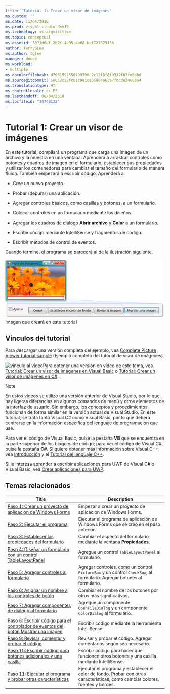 ```yaml
---
title: 'Tutorial 1: Crear un visor de imágenes'
ms.custom: ''
ms.date: 11/04/2016
ms.prod: visual-studio-dev15
ms.technology: vs-acquisition
ms.topic: conceptual
ms.assetid: 3071d6df-2b2f-4e95-ab68-bef727323136
author: TerryGLee
ms.author: tglee
manager: douge
ms.workload:
- multiple
ms.openlocfilehash: d7051997550709790d2c12f8f8f9332f67fe6abd
ms.sourcegitcommit: 58052c29fc61c9a1ca55a64a63a7fdcde34668a4
ms.translationtype: HT
ms.contentlocale: es-ES
ms.lasthandoff: 06/04/2018
ms.locfileid: "34748132"
---
```

# <a name="tutorial-1-create-a-picture-viewer"></a>Tutorial 1: Crear un visor de imágenes
En este tutorial, compilará un programa que carga una imagen de un archivo y la muestra en una ventana. Aprenderá a arrastrar controles como botones y cuadros de imagen en el formulario, establecer sus propiedades y utilizar los contenedores para cambiar el tamaño del formulario de manera fluida. También empezará a escribir código. Aprenderá a:

-   Cree un nuevo proyecto.

-   Probar (depurar) una aplicación.

-   Agregar controles básicos, como casillas y botones, a un formulario.

-   Colocar controles en un formulario mediante los diseños.

-   Agregar los cuadros de diálogo **Abrir archivo** y **Color** a un formulario.

-   Escribir código mediante IntelliSense y fragmentos de código.

-   Escribir métodos de control de eventos.

 Cuando termine, el programa se parecerá al de la ilustración siguiente.

 ![Imagen que creará en este tutorial](../ide/media/express_pictureviewerdone.png) Imagen que creará en este tutorial

## <a name="tutorial-links"></a>Vínculos del tutorial

 Para descargar una versión completa del ejemplo, vea [Complete Picture Viewer tutorial sample](http://code.msdn.microsoft.com/Complete-Picture-Viewer-7d91d3a8) (Ejemplo completo del tutorial de visor de imágenes).

 ![vínculo al vídeo](../data-tools/media/playvideo.gif)Para obtener una versión en vídeo de este tema, vea [Tutorial: Crear un visor de imágenes en Visual Basic](http://go.microsoft.com/fwlink/?LinkId=205207) o [Tutorial: Crear un visor de imágenes en C#](http://go.microsoft.com/fwlink/?LinkId=205198).

> [!NOTE]
>  En estos vídeos se utilizó una versión anterior de Visual Studio, por lo que hay ligeras diferencias en algunos comandos de menú y otros elementos de la interfaz de usuario. Sin embargo, los conceptos y procedimientos funcionan de forma similar en la versión actual de Visual Studio. En este tutorial, se trata tanto Visual C# como Visual Basic, por lo que deberá centrarse en la información específica del lenguaje de programación que use.
>
>  Para ver el código de Visual Basic, pulse la pestaña **VB** que se encuentra en la parte superior de los bloques de código; para ver el código de Visual C#, pulse la pestaña **C#**. Si quiere obtener más información sobre Visual C++, vea [Introducción](../ide/getting-started-with-cpp-in-visual-studio.md) y el [Tutorial del lenguaje C++](http://www.cplusplus.com/doc/tutorial/).
>
>  Si le interesa aprender a escribir aplicaciones para UWP de Visual C# o Visual Basic, vea [Crear aplicaciones para UWP](https://developer.microsoft.com/windows/apps).

## <a name="related-topics"></a>Temas relacionados

|Title|Description|
|-----------|-----------------|
|[Paso 1: Crear un proyecto de aplicación de Windows Forms](../ide/step-1-create-a-windows-forms-application-project.md)|Empezar a crear un proyecto de aplicación de Windows Forms.|
|[Paso 2: Ejecutar el programa](../ide/step-2-run-your-program.md)|Ejecutar el programa de aplicación de Windows Forms que se creó en el paso anterior.|
|[Paso 3: Establecer las propiedades del formulario](../ide/step-3-set-your-form-properties.md)|Cambiar el aspecto del formulario mediante la ventana **Propiedades**.|
|[Paso 4: Diseñar un formulario con un control TableLayoutPanel](../ide/step-4-lay-out-your-form-with-a-tablelayoutpanel-control.md)|Agregue un control `TableLayoutPanel` al formulario.|
|[Paso 5: Agregar controles al formulario](../ide/step-5-add-controls-to-your-form.md)|Agregar controles, como un control `PictureBox` y un control `CheckBox`, al formulario. Agregar botones al formulario.|
|[Paso 6: Asignar un nombre a los controles de botón](../ide/step-6-name-your-button-controls.md)|Cambiar el nombre de los botones por otros más significativos.|
|[Paso 7: Agregar componentes de diálogo al formulario](../ide/step-7-add-dialog-components-to-your-form.md)|Agregue un componente `OpenFileDialog` y un componente `ColorDialog` al formulario.|
|[Paso 8: Escribir código para el controlador de eventos del botón Mostrar una imagen](../ide/step-8-write-code-for-the-show-a-picture-button-event-handler.md)|Escribir código mediante la herramienta IntelliSense.|
|[Paso 9: Revisar, comentar y probar el código](../ide/step-9-review-comment-and-test-your-code.md)|Revisar y probar el código. Agregar comentarios según sea necesario.|
|[Paso 10: Escribir código para botones adicionales y una casilla](../ide/step-10-write-code-for-additional-buttons-and-a-check-box.md)|Escribir código para hacer que funcionen otros botones y una casilla mediante IntelliSense.|
|[Paso 11: Ejecutar el programa y probar otras características](../ide/step-11-run-your-program-and-try-other-features.md)|Ejecutar el programa y establecer el color de fondo. Probar con otras características, como cambiar colores, fuentes y bordes.|
